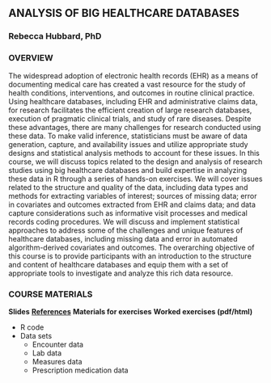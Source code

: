 ## ANALYSIS OF BIG HEALTHCARE DATABASES
### Rebecca Hubbard, PhD

### OVERVIEW

The widespread adoption of electronic health records (EHR) as a means of documenting medical care has created a vast resource for the study of health conditions, interventions, and outcomes in routine clinical practice. Using healthcare databases, including EHR and administrative claims data, for research facilitates the efficient creation of large research databases, execution of pragmatic clinical trials, and study of rare diseases. Despite these advantages, there are many challenges for research conducted using these data. To make valid inference, statisticians must be aware of data generation, capture, and availability issues and utilize appropriate study designs and statistical analysis methods to account for these issues. In this course, we will discuss topics related to the design and analysis of research studies using big healthcare databases and build expertise in analyzing these data in R through a series of hands-on exercises. We will cover issues related to the structure and quality of the data, including data types and methods for extracting variables of interest; sources of missing data; error in covariates and outcomes extracted from EHR and claims data; and data capture considerations such as informative visit processes and medical records coding procedures. We will discuss and implement statistical approaches to address some of the challenges and unique features of healthcare databases, including missing data and error in automated algorithm-derived covariates and outcomes. The overarching objective of this course is to provide participants with an introduction to the structure and content of healthcare databases and equip them with a set of appropriate tools to investigate and analyze this rich data resource.

### COURSE MATERIALS

**Slides**
**[References](EHR_Short_Course_References.pdf)**
**Materials for exercises**
**Worked exercises (pdf/html)**
* R code
* Data sets
  * Encounter data
  * Lab data
  * Measures data
  * Prescription medication data
